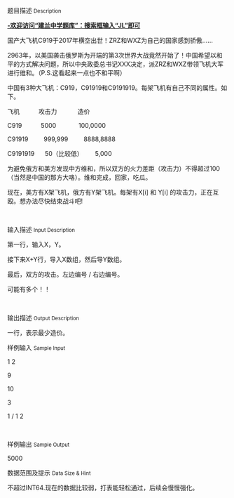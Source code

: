 <div class="panel panel-default">
<div class="area-title">
<span>
题目描述
<small>Description</small>
</span></div>
<div class="panel-body">

<p><strong style=""><span style="text-decoration: underline;">-欢迎访问“建兰中学题库”：搜索框输入“JL”即可</span></strong></p><p style=""><span style="">国产大飞机C919于2017年横空出世！ZRZ和WXZ为自己的国家感到骄傲……</span><br></p><p style=""><span style="">2963年，以美国袭击俄罗斯为开端的第3次世界大战竟然开始了！中国希望以和平的方式解决问题，所以中央政委总书记XXX决定，派ZRZ和WXZ带领飞机大军进行维和。（P.S.这看起来一点也不和平啊）</span></p><p style=""><span style="">中国有3种大飞机：C919，C91919和C9191919。每架飞机有自己不同的属性。如下。</span></p><p style=""><span style="">飞机           攻击力            造价</span></p><p style=""><span style="">C919           5000             100,0000</span></p><p style=""><span style="">C91919         999,999         8888,8888</span></p><p style=""><span style="">C9191919      50（比较低）       5,000</span></p><p style=""><span style="">为避免俄方和美方发现中方维和，所以双方的火力差距（攻击力）不得超过100（当然是中国的那方大咯）。维和完成，回家，吃瓜。</span></p><p style=""><span style="">现在，美方有X架飞机，俄方有Y架飞机。每架有X[i] 和 Y[i] 的攻击力，正在互殴。想办法尽快结束战斗吧!</span></p><p><br></p>

</div>
</div>

<div class="panel panel-default">
<div class="area-title">
<span>
输入描述
<small>Input Description</small>
</span></div>
<div class="panel-body">
<p style="">第一行，输入X，Y。</p><p style="">接下来X+Y行，导入X数组，然后导Y数组。</p><p style="">最后，双方的攻击。左边编号 / 右边编号。</p><p style="">可能有多个！！</p><p><br></p>

</div>
</div>
<div  class="panel panel-default">
<div class="area-title">
<span>
输出描述
<small>Output Description</small>
</span></div>
<div class="panel-body">

<p>一行，表示最少造价。</p>

</div>
</div>


<div class="panel panel-default">
<div class="area-title">
<span>
样例输入
<small>Sample Input</small>
</span></div>
<div class="panel-body">
<p style="">1 2</p><p style="">9</p><p style="">10</p><p style="">3</p><p style="">1 / 1 2</p><p><br></p>

</div>
</div>

<div class="panel panel-default">
<div class="area-title">
<span>
样例输出
<small>Sample Output</small>
</span></div>
<div class="panel-body">
<p>5000</p>

</div>
</div>

<div class="panel panel-default">
<div class="area-title">
<span>
数据范围及提示
<small>Data Size & Hint</small>
</span></div>
<div class="panel-body">
<p>不超过INT64.现在的数据比较弱，打表能轻松通过，后续会慢慢强化。<span style=""></span></p>
</div>
</div>